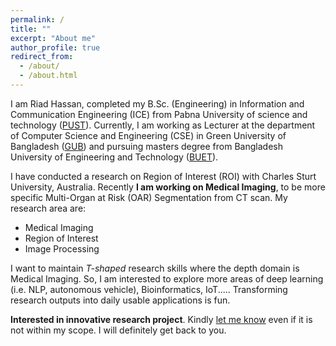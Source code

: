 ```yaml
---
permalink: /
title: ""
excerpt: "About me"
author_profile: true
redirect_from: 
  - /about/
  - /about.html
---
```

I am Riad Hassan, completed my B.Sc. (Engineering) in Information and Communication Engineering (ICE) from Pabna University of science and technology ([PUST](https://pust.ac.bd/)). Currently, I am working as Lecturer at the department of Computer Science and Engineering (CSE) in Green University of Bangladesh ([GUB](https://green.edu.bd/faculty-profile/dept-of-cse/md-riad-hassan/)) and pursuing masters degree from Bangladesh University of Engineering and Technology ([BUET](https://www.buet.ac.bd/)).

I have conducted a research on Region of Interest (ROI) with Charles Sturt University, Australia. Recently **I am working on Medical Imaging**, to be more specific Multi-Organ at Risk (OAR) Segmentation from CT scan. My research area are:

* Medical Imaging
* Region of Interest
* Image Processing

I want to maintain *T-shaped* research skills where the depth domain is Medical Imaging. So, I am interested to explore more areas of deep learning (i.e. NLP, autonomous vehicle), Bioinformatics, IoT..... Transforming research outputs into daily usable applications is fun.

**Interested in innovative research project**. Kindly [let me know](mailto:riad_hassan@outlook.com) even if it is not within my scope. I will definitely get back to you.